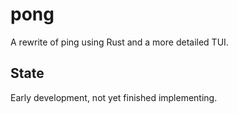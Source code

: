 # pong

A rewrite of ping using Rust and a more detailed TUI.

## State

Early development, not yet finished implementing.
